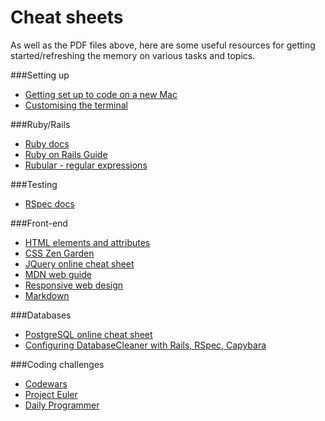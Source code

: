 Cheat sheets
===========

As well as the PDF files above, here are some useful resources for getting started/refreshing the memory on various tasks and topics.

###Setting up

- [Getting set up to code on a new Mac](http://www.moncefbelyamani.com/how-to-install-xcode-homebrew-git-rvm-ruby-on-mac/)
- [Customising the terminal](http://mindthecode.com/customize-the-terminal/)

###Ruby/Rails

- [Ruby docs](http://ruby-doc.org/)
- [Ruby on Rails Guide](http://guides.rubyonrails.org/)
- [Rubular - regular expressions](http://rubular.com/)

###Testing

- [RSpec docs](https://www.relishapp.com/rspec/)

###Front-end

- [HTML elements and attributes](http://simon.html5.org/html-elements)
- [CSS Zen Garden](http://csszengarden.com/)
- [JQuery online cheat sheet](http://oscarotero.com/jquery/)
- [MDN web guide](https://developer.mozilla.org/en-US/docs/Web)
- [Responsive web design](http://www.smashingmagazine.com/2011/01/12/guidelines-for-responsive-web-design/)
- [Markdown](http://daringfireball.net/projects/markdown/syntax)

###Databases

- [PostgreSQL online cheat sheet](http://www.petefreitag.com/cheatsheets/postgresql/)
- [Configuring DatabaseCleaner with Rails, RSpec, Capybara](http://devblog.avdi.org/2012/08/31/configuring-database_cleaner-with-rails-rspec-capybara-and-selenium/)

###Coding challenges

- [Codewars](http://www.codewars.com/)
- [Project Euler](https://projecteuler.net/)
- [Daily Programmer](http://www.reddit.com/r/dailyprogrammer)
